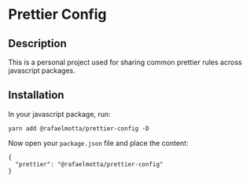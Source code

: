 # Prettier Config

## Description

This is a personal project used for sharing common prettier rules across javascript packages.

## Installation

In your javascript package, run:

```
yarn add @rafaelmotta/prettier-config -D
```

Now open your `package.json` file and place the content:

```
{
  "prettier": "@rafaelmotta/prettier-config"
}
```
